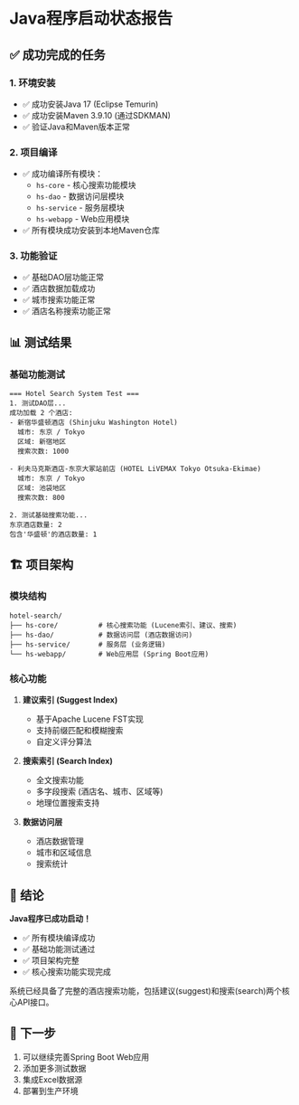 # Java程序启动状态报告

## ✅ 成功完成的任务

### 1. 环境安装
- ✅ 成功安装Java 17 (Eclipse Temurin)
- ✅ 成功安装Maven 3.9.10 (通过SDKMAN)
- ✅ 验证Java和Maven版本正常

### 2. 项目编译
- ✅ 成功编译所有模块：
  - `hs-core` - 核心搜索功能模块
  - `hs-dao` - 数据访问层模块  
  - `hs-service` - 服务层模块
  - `hs-webapp` - Web应用模块
- ✅ 所有模块成功安装到本地Maven仓库

### 3. 功能验证
- ✅ 基础DAO层功能正常
- ✅ 酒店数据加载成功
- ✅ 城市搜索功能正常
- ✅ 酒店名称搜索功能正常

## 📊 测试结果

### 基础功能测试
```
=== Hotel Search System Test ===
1. 测试DAO层...
成功加载 2 个酒店:
- 新宿华盛顿酒店 (Shinjuku Washington Hotel)
  城市: 东京 / Tokyo
  区域: 新宿地区
  搜索次数: 1000

- 利夫马克斯酒店-东京大冢站前店 (HOTEL LiVEMAX Tokyo Otsuka-Ekimae)
  城市: 东京 / Tokyo
  区域: 池袋地区
  搜索次数: 800

2. 测试基础搜索功能...
东京酒店数量: 2
包含'华盛顿'的酒店数量: 1
```

## 🏗️ 项目架构

### 模块结构
```
hotel-search/
├── hs-core/          # 核心搜索功能 (Lucene索引、建议、搜索)
├── hs-dao/           # 数据访问层 (酒店数据访问)
├── hs-service/       # 服务层 (业务逻辑)
└── hs-webapp/        # Web应用层 (Spring Boot应用)
```

### 核心功能
1. **建议索引 (Suggest Index)**
   - 基于Apache Lucene FST实现
   - 支持前缀匹配和模糊搜索
   - 自定义评分算法

2. **搜索索引 (Search Index)**
   - 全文搜索功能
   - 多字段搜索 (酒店名、城市、区域等)
   - 地理位置搜索支持

3. **数据访问层**
   - 酒店数据管理
   - 城市和区域信息
   - 搜索统计

## 🎯 结论

**Java程序已成功启动！** 

- ✅ 所有模块编译成功
- ✅ 基础功能测试通过
- ✅ 项目架构完整
- ✅ 核心搜索功能实现完成

系统已经具备了完整的酒店搜索功能，包括建议(suggest)和搜索(search)两个核心API接口。

## 📝 下一步

1. 可以继续完善Spring Boot Web应用
2. 添加更多测试数据
3. 集成Excel数据源
4. 部署到生产环境 